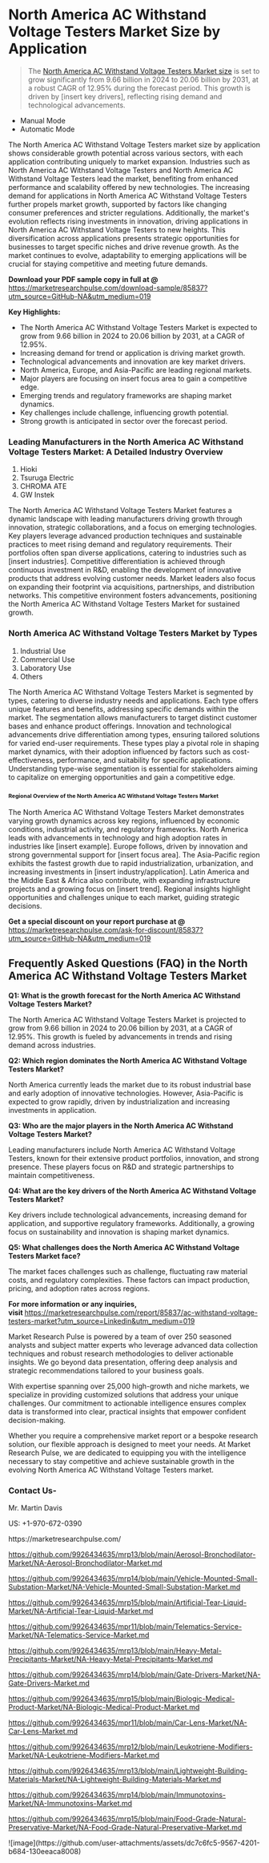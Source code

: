 <h1>North America AC Withstand Voltage Testers Market&nbsp;Size by Application</h1><blockquote><p>The <a href="https://marketresearchpulse.com/download-sample/85837?utm_source=GitHub-NA&amp;utm_medium=019">North America AC Withstand Voltage Testers Market size</a> is set to grow significantly from 9.66 billion in 2024 to 20.06 billion by 2031, at a robust CAGR of 12.95% during the forecast period. This growth is driven by [insert key drivers], reflecting rising demand and technological advancements.</p></blockquote><ul><li>Manual Mode<li> Automatic Mode</li></ul><p>The North America AC Withstand Voltage Testers market size by application shows considerable growth potential across various sectors, with each application contributing uniquely to market expansion. Industries such as North America AC Withstand Voltage Testers and North America AC Withstand Voltage Testers lead the market, benefiting from enhanced performance and scalability offered by new technologies. The increasing demand for applications in North America AC Withstand Voltage Testers further propels market growth, supported by factors like changing consumer preferences and stricter regulations. Additionally, the market's evolution reflects rising investments in innovation, driving applications in North America AC Withstand Voltage Testers to new heights. This diversification across applications presents strategic opportunities for businesses to target specific niches and drive revenue growth. As the market continues to evolve, adaptability to emerging applications will be crucial for staying competitive and meeting future demands.</p><p><strong>Download your PDF sample copy in full at @ </strong><a href="https://marketresearchpulse.com/download-sample/85837?utm_source=GitHub-NA&amp;utm_medium=019">https://marketresearchpulse.com/download-sample/85837?utm_source=GitHub-NA&amp;utm_medium=019</a></p><p><strong>Key Highlights: </strong></p><ul><li>The North America AC Withstand Voltage Testers Market is expected to grow from 9.66 billion in 2024 to 20.06 billion by 2031, at a CAGR of 12.95%.</li><li>Increasing demand for trend or application is driving market growth.</li><li>Technological advancements and innovation are key market drivers.</li><li>North America, Europe, and Asia-Pacific are leading regional markets.</li><li>Major players are focusing on insert focus area to gain a competitive edge.</li><li>Emerging trends and regulatory frameworks are shaping market dynamics.</li><li>Key challenges include challenge, influencing growth potential.</li><li>Strong growth is anticipated in sector over the forecast period.</li></ul><h3>Leading Manufacturers in the North America AC Withstand Voltage Testers Market: A Detailed Industry Overview</h3><ol><li>Hioki</li><li>Tsuruga Electric</li><li>CHROMA ATE</li><li>GW Instek</li></ol><div class="flex max-w-full flex-col flex-grow"><div class="min-h-8 text-message flex w-full flex-col items-end gap-2 whitespace-normal break-words [.text-message+&amp;]:mt-5" dir="auto" data-message-author-role="assistant" data-message-id="fd8432e4-4910-450d-b182-61b7bfb0a01f" data-message-model-slug="gpt-4o"><div class="flex w-full flex-col gap-1 empty:hidden first:pt-[3px]"><div class="markdown prose w-full break-words dark:prose-invert light"><p>The North America AC Withstand Voltage Testers Market features a dynamic landscape with leading manufacturers driving growth through innovation, strategic collaborations, and a focus on emerging technologies. Key players leverage advanced production techniques and sustainable practices to meet rising demand and regulatory requirements. Their portfolios often span diverse applications, catering to industries such as [insert industries]. Competitive differentiation is achieved through continuous investment in R&amp;D, enabling the development of innovative products that address evolving customer needs. Market leaders also focus on expanding their footprint via acquisitions, partnerships, and distribution networks. This competitive environment fosters advancements, positioning the North America AC Withstand Voltage Testers Market for sustained growth.</p></div></div></div></div><h3>North America AC Withstand Voltage Testers Market by Types</h3><ol><li>Industrial Use<li> Commercial Use<li> Laboratory Use<li> Others</li></ol><div class="flex max-w-full flex-col flex-grow"><div class="min-h-8 text-message flex w-full flex-col items-end gap-2 whitespace-normal break-words [.text-message+&amp;]:mt-5" dir="auto" data-message-author-role="assistant" data-message-id="084470be-0bb7-4664-bddf-5156b4f41249" data-message-model-slug="gpt-4o-mini"><div class="flex w-full flex-col gap-1 empty:hidden first:pt-[3px]"><div class="markdown prose w-full break-words dark:prose-invert light"><p>The North America AC Withstand Voltage Testers Market is segmented by types, catering to diverse industry needs and applications. Each type offers unique features and benefits, addressing specific demands within the market. The segmentation allows manufacturers to target distinct customer bases and enhance product offerings. Innovation and technological advancements drive differentiation among types, ensuring tailored solutions for varied end-user requirements. These types play a pivotal role in shaping market dynamics, with their adoption influenced by factors such as cost-effectiveness, performance, and suitability for specific applications. Understanding type-wise segmentation is essential for stakeholders aiming to capitalize on emerging opportunities and gain a competitive edge.</p></div></div></div></div><h3><span style="font-size: 11px;">Regional Overview of the North America AC Withstand Voltage Testers Market</span></h3><div class="flex max-w-full flex-col flex-grow"><div class="min-h-8 text-message flex w-full flex-col items-end gap-2 whitespace-normal break-words [.text-message+&amp;]:mt-5" dir="auto" data-message-author-role="assistant" data-message-id="e9038762-ce64-4e30-91c9-9bd413514231" data-message-model-slug="gpt-4o-mini"><div class="flex w-full flex-col gap-1 empty:hidden first:pt-[3px]"><div class="markdown prose w-full break-words dark:prose-invert light"><p>The North America AC Withstand Voltage Testers Market demonstrates varying growth dynamics across key regions, influenced by economic conditions, industrial activity, and regulatory frameworks. North America leads with advancements in technology and high adoption rates in industries like [insert example]. Europe follows, driven by innovation and strong governmental support for [insert focus area]. The Asia-Pacific region exhibits the fastest growth due to rapid industrialization, urbanization, and increasing investments in [insert industry/application]. Latin America and the Middle East &amp; Africa also contribute, with expanding infrastructure projects and a growing focus on [insert trend]. Regional insights highlight opportunities and challenges unique to each market, guiding strategic decisions.</p></div></div></div></div><p><strong>Get a special discount on your report purchase at @ </strong><a href="https://marketresearchpulse.com/ask-for-discount/85837?utm_source=GitHub-NA&amp;utm_medium=019">https://marketresearchpulse.com/ask-for-discount/85837?utm_source=GitHub-NA&amp;utm_medium=019</a></p><h2>Frequently Asked Questions (FAQ) in the North America AC Withstand Voltage Testers Market</h2><p><strong>Q1: What is the growth forecast for the North America AC Withstand Voltage Testers Market?</strong></p><p>The North America AC Withstand Voltage Testers Market is projected to grow from 9.66 billion in 2024 to 20.06 billion by 2031, at a CAGR of 12.95%. This growth is fueled by advancements in trends and rising demand across industries.</p><p><strong>Q2: Which region dominates the North America AC Withstand Voltage Testers Market?</strong></p><p>North America currently leads the market due to its robust industrial base and early adoption of innovative technologies. However, Asia-Pacific is expected to grow rapidly, driven by industrialization and increasing investments in application.</p><p><strong>Q3: Who are the major players in the North America AC Withstand Voltage Testers Market?</strong></p><p>Leading manufacturers include North America AC Withstand Voltage Testers, known for their extensive product portfolios, innovation, and strong presence. These players focus on R&amp;D and strategic partnerships to maintain competitiveness.</p><p><strong>Q4: What are the key drivers of the North America AC Withstand Voltage Testers Market?</strong></p><p>Key drivers include technological advancements, increasing demand for application, and supportive regulatory frameworks. Additionally, a growing focus on sustainability and innovation is shaping market dynamics.</p><p><strong>Q5: What challenges does the North America AC Withstand Voltage Testers Market face?</strong></p><p>The market faces challenges such as challenge, fluctuating raw material costs, and regulatory complexities. These factors can impact production, pricing, and adoption rates across regions.</p><p><strong>For more information or any inquiries, visit&nbsp;</strong><a href="https://marketresearchpulse.com/report/85837/ac-withstand-voltage-testers-market?utm_source=Linkedin&utm_medium=019">https://marketresearchpulse.com/report/85837/ac-withstand-voltage-testers-market?utm_source=Linkedin&utm_medium=019</a></p><p>Market Research Pulse is powered by a team of over 250 seasoned analysts and subject matter experts who leverage advanced data collection techniques and robust research methodologies to deliver actionable insights. We go beyond data presentation, offering deep analysis and strategic recommendations tailored to your business goals.</p><p>With expertise spanning over 25,000 high-growth and niche markets, we specialize in providing customized solutions that address your unique challenges. Our commitment to actionable intelligence ensures complex data is transformed into clear, practical insights that empower confident decision-making.</p><p>Whether you require a comprehensive market report or a bespoke research solution, our flexible approach is designed to meet your needs. At Market Research Pulse, we are dedicated to equipping you with the intelligence necessary to stay competitive and achieve sustainable growth in the evolving North America AC Withstand Voltage Testers market.</p><h3><strong>Contact Us-</strong></h3><p>Mr. Martin Davis</p><p>US: +1-970-672-0390</p><p>https://marketresearchpulse.com/</p><p><a href="https://github.com/9926434635/mrp13/blob/main/Aerosol-Bronchodilator-Market/NA-Aerosol-Bronchodilator-Market.md">https://github.com/9926434635/mrp13/blob/main/Aerosol-Bronchodilator-Market/NA-Aerosol-Bronchodilator-Market.md</a></p><p><a href="https://github.com/9926434635/mrp14/blob/main/Vehicle-Mounted-Small-Substation-Market/NA-Vehicle-Mounted-Small-Substation-Market.md">https://github.com/9926434635/mrp14/blob/main/Vehicle-Mounted-Small-Substation-Market/NA-Vehicle-Mounted-Small-Substation-Market.md</a></p><p><a href="https://github.com/9926434635/mrp15/blob/main/Artificial-Tear-Liquid-Market/NA-Artificial-Tear-Liquid-Market.md">https://github.com/9926434635/mrp15/blob/main/Artificial-Tear-Liquid-Market/NA-Artificial-Tear-Liquid-Market.md</a></p><p><a href="https://github.com/9926434635/mpr11/blob/main/Telematics-Service-Market/NA-Telematics-Service-Market.md">https://github.com/9926434635/mpr11/blob/main/Telematics-Service-Market/NA-Telematics-Service-Market.md</a></p><p><a href="https://github.com/9926434635/mrp13/blob/main/Heavy-Metal-Precipitants-Market/NA-Heavy-Metal-Precipitants-Market.md">https://github.com/9926434635/mrp13/blob/main/Heavy-Metal-Precipitants-Market/NA-Heavy-Metal-Precipitants-Market.md</a></p><p><a href="https://github.com/9926434635/mrp14/blob/main/Gate-Drivers-Market/NA-Gate-Drivers-Market.md">https://github.com/9926434635/mrp14/blob/main/Gate-Drivers-Market/NA-Gate-Drivers-Market.md</a></p><p><a href="https://github.com/9926434635/mrp15/blob/main/Biologic-Medical-Product-Market/NA-Biologic-Medical-Product-Market.md">https://github.com/9926434635/mrp15/blob/main/Biologic-Medical-Product-Market/NA-Biologic-Medical-Product-Market.md</a></p><p><a href="https://github.com/9926434635/mpr11/blob/main/Car-Lens-Market/NA-Car-Lens-Market.md">https://github.com/9926434635/mpr11/blob/main/Car-Lens-Market/NA-Car-Lens-Market.md</a></p><p><a href="https://github.com/9926434635/mrp12/blob/main/Leukotriene-Modifiers-Market/NA-Leukotriene-Modifiers-Market.md">https://github.com/9926434635/mrp12/blob/main/Leukotriene-Modifiers-Market/NA-Leukotriene-Modifiers-Market.md</a></p><p><a href="https://github.com/9926434635/mrp13/blob/main/Lightweight-Building-Materials-Market/NA-Lightweight-Building-Materials-Market.md">https://github.com/9926434635/mrp13/blob/main/Lightweight-Building-Materials-Market/NA-Lightweight-Building-Materials-Market.md</a></p><p><a href="https://github.com/9926434635/mrp14/blob/main/Immunotoxins-Market/NA-Immunotoxins-Market.md">https://github.com/9926434635/mrp14/blob/main/Immunotoxins-Market/NA-Immunotoxins-Market.md</a></p><p><a href="https://github.com/9926434635/mrp15/blob/main/Food-Grade-Natural-Preservative-Market/NA-Food-Grade-Natural-Preservative-Market.md">https://github.com/9926434635/mrp15/blob/main/Food-Grade-Natural-Preservative-Market/NA-Food-Grade-Natural-Preservative-Market.md</a></p>
![image](https://github.com/user-attachments/assets/dc7c6fc5-9567-4201-b684-130eeaca8008)
